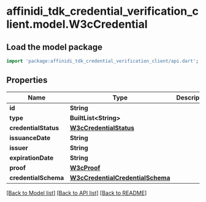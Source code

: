 # affinidi_tdk_credential_verification_client.model.W3cCredential

## Load the model package

```dart
import 'package:affinidi_tdk_credential_verification_client/api.dart';
```

## Properties

| Name                 | Type                                                                  | Description | Notes      |
| -------------------- | --------------------------------------------------------------------- | ----------- | ---------- |
| **id**               | **String**                                                            |             | [optional] |
| **type**             | **BuiltList&lt;String&gt;**                                           |             |
| **credentialStatus** | [**W3cCredentialStatus**](W3cCredentialStatus.md)                     |             | [optional] |
| **issuanceDate**     | **String**                                                            |             |
| **issuer**           | **String**                                                            |             |
| **expirationDate**   | **String**                                                            |             | [optional] |
| **proof**            | [**W3cProof**](W3cProof.md)                                           |             |
| **credentialSchema** | [**W3cCredentialCredentialSchema**](W3cCredentialCredentialSchema.md) |             | [optional] |

[[Back to Model list]](../README.md#documentation-for-models) [[Back to API list]](../README.md#documentation-for-api-endpoints) [[Back to README]](../README.md)
